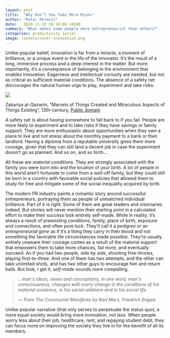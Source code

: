 ```yaml
---
layout: post
title:  "Why Don’t You Take More Risks"
author: "Petar Perovic"
date:   2020-11-22 10:10:00 +0100
summary: "What makes some people more entrepreneurial than others?"
categories: productivity social
image: /assets/cover-innovation.png
---
```


Unlike popular belief, innovation is far from a miracle, a moment of brilliance, or a unique event in the life of the innovator. It’s the result of a long, immersive process and a deep interest in the matter. But more importantly, it’s a consequence of belonging in the environment that enables innovation. Eagerness and intellectual curiosity are needed, but not as critical as sufficient material conditions. The absence of a safety net discourages the natural human urge to play, experiment and take risks.

<img src="{% link /assets/innovation-fish.jpg %}" class="db center" style="mix-blend-mode: multiply;">
  <p class="f6 i tc nt2">Zakariya al-Qazwini, “Marvels of Things Created and Miraculous Aspects of Things Existing”, 13th-century, <a href="https://publicdomainreview.org/collection/marvels-of-things-created-and-miraculous-aspects-of-things-existing">Public domain</a></p>

A safety net is about having somewhere to fall back to if you fail. People are more likely to experiment and to take risks if they have savings or family support. They are more enthusiastic about opportunities when they own a place to live and not stress about the monthly payment to a bank or their landlord. Having a diploma from a reputable university gives them more courage, given that they can still land a decent job in case the experiment doesn’t go as planned. And so on, and so forth…

All these are _material conditions_. They are strongly associated with the family you were born into and the location of your birth. A lot of people in this world aren’t fortunate to come from a well-off family, but they could still be born in a country with favorable social policies that allowed them to study for free and mitigate some of the social inequality acquired by birth.

The modern PR industry paints a romantic story around successful entrepreneurs, portraying them as people of unmatched individual brilliance. Part of it is right. Some of them are great leaders and visionaries indeed. But stories will never mention their starting point in a calculated effort to make their success look entirely self-made. While in reality, it’s always a result of preexisting conditions, family, place of birth, exposure and connections, and often pure luck. They’ll call it a _pedigree_ or an _entrepreneurial gene_ as if it’s a thing they carry in their blood and not something the favorable life circumstances made possible. They’re usually entirely unaware their courage comes as a result of the material support that empowers them to take more chances, fail more, and eventually succeed. As if you had two people, side by side, shooting free-throws, playing first-to-three. And one of them has two attempts, and the other can take unlimited shots, and has two other guys to encourage him and return balls. But look, I get it, _self-made_ sounds more compelling.

>_…man's ideas, views and conceptions, in one word, man's consciousness, changes with every change in the conditions of his material existence, in his social relations and in his social life._
>
><cite class="f6">— From _The Communist Manifesto_ by Karl Marx, Friedrich Engels</cite>

Unlike popular narrative (that only serves to perpetuate the status quo), a more equal society would bring more innovation, not less. When people worry less about their job, healthcare, rent, and repaying student debt, they can focus more on improving the society they live in for the benefit of all its members.